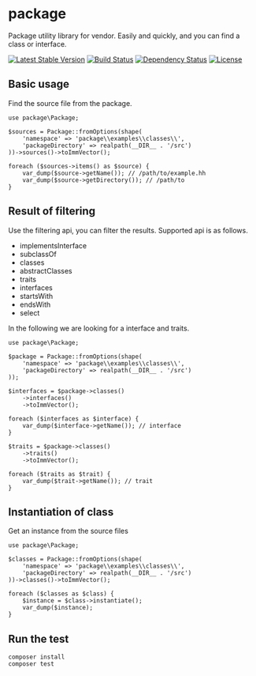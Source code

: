 package
==============================

Package utility library for vendor.
Easily and quickly, and you can find a class or interface.

[![Latest Stable Version](https://poser.pugx.org/holyshared/package/v/stable)](https://packagist.org/packages/holyshared/package)
[![Build Status](https://travis-ci.org/holyshared/package.svg?branch=master)](https://travis-ci.org/holyshared/package)
[![Dependency Status](https://www.versioneye.com/user/projects/5610e428a193340015000009/badge.svg?style=flat)](https://www.versioneye.com/user/projects/5610e428a193340015000009)
[![License](https://poser.pugx.org/holyshared/package/license)](https://packagist.org/packages/holyshared/package)

Basic usage
------------------------------

Find the source file from the package.

```hack
use package\Package;

$sources = Package::fromOptions(shape(
    'namespace' => 'package\\examples\\classes\\',
    'packageDirectory' => realpath(__DIR__ . '/src')
))->sources()->toImmVector();

foreach ($sources->items() as $source) {
	var_dump($source->getName()); // /path/to/example.hh
	var_dump($source->getDirectory()); // /path/to
}
```

Result of filtering
------------------------------

Use the filtering api, you can filter the results.
Supported api is as follows.

* implementsInterface
* subclassOf
* classes
* abstractClasses
* traits
* interfaces
* startsWith
* endsWith
* select

In the following we are looking for a interface and traits.

```hack
use package\Package;

$package = Package::fromOptions(shape(
    'namespace' => 'package\\examples\\classes\\',
    'packageDirectory' => realpath(__DIR__ . '/src')
));

$interfaces = $package->classes()
	->interfaces()
	->toImmVector();

foreach ($interfaces as $interface) {
    var_dump($interface->getName()); // interface
}

$traits = $package->classes()
	->traits()
	->toImmVector();

foreach ($traits as $trait) {
    var_dump($trait->getName()); // trait
}
```

Instantiation of class
------------------------------

Get an instance from the source files

```hack
use package\Package;

$classes = Package::fromOptions(shape(
    'namespace' => 'package\\examples\\classes\\',
    'packageDirectory' => realpath(__DIR__ . '/src')
))->classes()->toImmVector();

foreach ($classes as $class) {
    $instance = $class->instantiate();
    var_dump($instance);
}
```

Run the test
------------------------------

	composer install
	composer test
